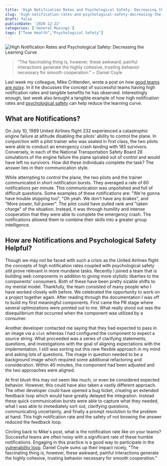 ```yaml
---
title: 'High Notification Rates and Psychological Safety: Decreasing the Learning Curve'
slug: 'high-notification-rates-and-psychological-safety-decreasing-the-learning-curve'
draft: false
publishDate: '2020-12-22'
categories: ['General Musings']
tags: ["Team Health","Psychological Safety"]
---
```

![High Notification Rates and Psychological Safety: Decreasing the Learning Curve](images/vintage-telephones.jpg#center)

> "The fascinating thing is, however, these awkward, painful interactions generate the highly cohesive, trusting behavior necessary for smooth cooperation." ~ Daniel Coyle

Last week my colleague, Mike Crittenden, wrote a post on how [good teams are noisy](https://critter.blog/2020/12/15/good-teams-are-noisy/). In it he discusses the concept of successful teams having high notification rates and tangible benefits he has observed. Interestingly enough, last week also brought a tangible example of how high notification rates and [psychological safety](/blog/2020/12/07/the-importance-of-creating-psychological-safety) can help reduce the learning curve.

## What are Notifications?

On July 10, 1989 United Airlines flight 232 experienced a catastrophic engine failure at altitude disabling the pilots' ability to control the plane. In conjunction with a pilot trainer who was seated in first class, the two pilots were able to conduct an emergency crash landing with 185 survivors. Conversely, in each of the National Transportation Safety Board 28 simulations of the engine failure the plane spiraled out of control and would have left no survivors. How did these individuals complete the task? The answer lies in their communication style.

While attempting to control the plane, the two pilots and the trainer communicated in short notification bursts. They averaged a rate of 60 notifications per minute. This communication was unpolished and full of difficult questions. Some examples of these notifications are: "We're gonna have trouble stopping too", "Oh yeah. We don't have any brakes", and "More power, full power". The pilot could have pulled rank and "taken charge" of the situation. Instead, it was through humility and intense cooperation that they were able to complete the emergency crash. The notifications allowed them to combine their skills into a greater group intelligence.

## How are Notifications and Psychological Safety Helpful?

Though we may not be faced with such a crisis as the United Airlines flight the concepts of high notification rates coupled with psychological safety still prove relevant in more mundane tasks. Recently I joined a team that is building web components in addition to giving more stylistic liberties to the components' consumers. Both of these have been pretty sizable shifts to my mental model. Thankfully, the team consisted of many people who I have worked closely with before. We celebrated the opportunity to work on a project together again. After reading through the documentation I was off to build my first meaningful components. First came the PR stage where several optimizations were pointed out to me. What really stood out was the disequilibrium that occurred when the component was utilized by a consumer.

Another developer contacted me saying that they had expected to pass in an image via a `slot` whereas I had configured the component to expect a source string. What proceeded was a series of clarifying statements, questions, and investigations with the goal of aligning expectations with the implementation. I still was sorting out this new flexible approach in my mind and asking lots of questions. The image in question needed to be a background image which required some additional refactoring and consideration. Within 40 minutes, the component had been adjusted and the two approaches were aligned.

At first blush this may not seem like much, or even be considered expected behavior. However, this could have also taken a vastly different approach. The other developer could have opened a bug ticket, creating an extended feedback loop which would have greatly delayed the integration. Instead these quick communication bursts were able to capture what they needed, what I was able to immediately sort out, clarifying questions, communicating uncertainty, and finally a prompt resolution to the problem at hand. This high notification rate and the safety of not knowing the answer reduced the feedback loop.

Circling back to Mike's post, what is the notification rate like on your teams? Successful teams are often noisy with a significant rate of these humble notifications. Engaging in this practice is a good way to participate in the [vulnerability loop](/blog/2020/12/11/what-mistakes-did-you-make-this-sprint). Daniel Coyle sums up their impact nicely, "The fascinating thing is, however, these awkward, painful interactions generate the highly cohesive, trusting behavior necessary for smooth cooperation."
